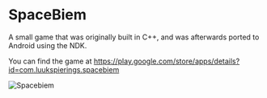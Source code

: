 # SpaceBiem
A small game that was originally built in C++, and was afterwards ported to Android using the NDK.

You can find the game at https://play.google.com/store/apps/details?id=com.luukspierings.spacebiem

![Spacebiem](https://lh3.googleusercontent.com/ZNY64lOpXGkE6fiEFWrfJSpdLG1mIbLpl2gGkMXZGhRfV2zaX0In4bNhUeT5ZI9mt6E=w720-h310-rw)
